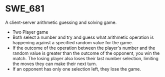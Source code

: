 # SWE_681
A client-server arithmetic guessing and solving game.
- Two Player game
- Both select a number and try and guess what arithmetic operation is happening against a specified random value for the game.
- If the outcome of the operation between the player's number and the random value is greater than the outcome of the opponent, you win the match. The losing player also loses their last number selection, limiting the moves they can make their next turn.
- If an opponent has only one selection left, they lose the game.
